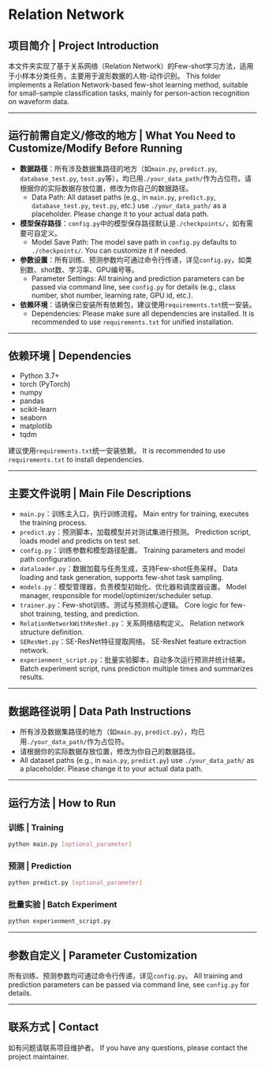 # Relation Network

## 项目简介 | Project Introduction

本文件夹实现了基于关系网络（Relation Network）的Few-shot学习方法，适用于小样本分类任务，主要用于波形数据的人物-动作识别。
This folder implements a Relation Network-based few-shot learning method, suitable for small-sample classification tasks, mainly for person-action recognition on waveform data.

---

## 运行前需自定义/修改的地方 | What You Need to Customize/Modify Before Running

- **数据路径**：所有涉及数据集路径的地方（如`main.py`, `predict.py`, `database_test.py`, `test.py`等），均已用`./your_data_path/`作为占位符。请根据你的实际数据存放位置，修改为你自己的数据路径。
  - Data Path: All dataset paths (e.g., in `main.py`, `predict.py`, `database_test.py`, `test.py`, etc.) use `./your_data_path/` as a placeholder. Please change it to your actual data path.
- **模型保存路径**：`config.py`中的模型保存路径默认是`./checkpoints/`，如有需要可自定义。
  - Model Save Path: The model save path in `config.py` defaults to `./checkpoints/`. You can customize it if needed.
- **参数设置**：所有训练、预测参数均可通过命令行传递，详见`config.py`，如类别数、shot数、学习率、GPU编号等。
  - Parameter Settings: All training and prediction parameters can be passed via command line, see `config.py` for details (e.g., class number, shot number, learning rate, GPU id, etc.).
- **依赖环境**：请确保已安装所有依赖包，建议使用`requirements.txt`统一安装。
  - Dependencies: Please make sure all dependencies are installed. It is recommended to use `requirements.txt` for unified installation.

---

## 依赖环境 | Dependencies

- Python 3.7+
- torch (PyTorch)
- numpy
- pandas
- scikit-learn
- seaborn
- matplotlib
- tqdm

建议使用`requirements.txt`统一安装依赖。
It is recommended to use `requirements.txt` to install dependencies.

---

## 主要文件说明 | Main File Descriptions

- `main.py`：训练主入口，执行训练流程。
  Main entry for training, executes the training process.
- `predict.py`：预测脚本，加载模型并对测试集进行预测。
  Prediction script, loads model and predicts on test set.
- `config.py`：训练参数和模型路径配置。
  Training parameters and model path configuration.
- `dataloader.py`：数据加载与任务生成，支持Few-shot任务采样。
  Data loading and task generation, supports few-shot task sampling.
- `models.py`：模型管理器，负责模型初始化、优化器和调度器设置。
  Model manager, responsible for model/optimizer/scheduler setup.
- `trainer.py`：Few-shot训练、测试与预测核心逻辑。
  Core logic for few-shot training, testing, and prediction.
- `RelationNetworkWithResNet.py`：关系网络结构定义。
  Relation network structure definition.
- `SEResNet.py`：SE-ResNet特征提取网络。
  SE-ResNet feature extraction network.
- `experienment_script.py`：批量实验脚本，自动多次运行预测并统计结果。
  Batch experiment script, runs prediction multiple times and summarizes results.

---

## 数据路径说明 | Data Path Instructions

- 所有涉及数据集路径的地方（如`main.py`, `predict.py`），均已用`./your_data_path/`作为占位符。
- 请根据你的实际数据存放位置，修改为你自己的数据路径。
- All dataset paths (e.g., in `main.py`, `predict.py`) use `./your_data_path/` as a placeholder. Please change it to your actual data path.

---

## 运行方法 | How to Run

### 训练 | Training
```bash
python main.py [optional_parameter]
```

### 预测 | Prediction
```bash
python predict.py [optional_parameter]
```

### 批量实验 | Batch Experiment
```bash
python experienment_script.py
```

---

## 参数自定义 | Parameter Customization

所有训练、预测参数均可通过命令行传递，详见`config.py`。
All training and prediction parameters can be passed via command line, see `config.py` for details.

---

## 联系方式 | Contact
如有问题请联系项目维护者。
If you have any questions, please contact the project maintainer.
